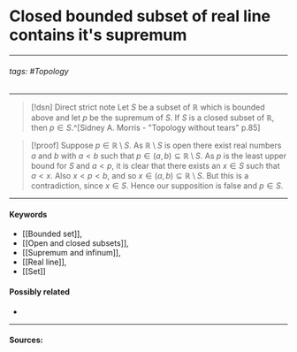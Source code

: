 # Closed bounded subset of real line contains it's supremum
***
###### tags: #Topology 
***
>[!dsn] Direct strict note
>Let $S$ be a subset of $\mathbb{R}$ which is bounded above and let $p$ be the supremum of $S$. If $S$ is a closed subset of $\mathbb{R}$, then $p\in S$.^[Sidney A. Morris - "Topology without tears" p.85]

>[!proof]
>Suppose $p\in\mathbb{R}\setminus S$. As $\mathbb{R}\setminus S$ is open there exist real numbers $a$ and $b$ with $a<b$ such that $p\in(a,b)\subseteq\mathbb{R}\setminus S$. As $p$ is the least upper bound for $S$ and $a<p$, it is clear that there exists an $x\in S$ such that $a<x$. Also $x<p<b$, and so $x\in(a,b)\subseteq\mathbb{R}\setminus S$. But this is a contradiction, since $x\in S$. Hence our supposition is false and $p\in S$.
***
#### Keywords
- [[Bounded set]],
- [[Open and closed subsets]],
- [[Supremum and infinum]],
- [[Real line]],
- [[Set]]
#### Possibly related
- 
***
#### Sources: